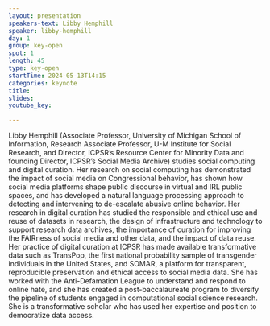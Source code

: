 ```yaml
---
layout: presentation
speakers-text: Libby Hemphill
speaker: libby-hemphill
day: 1
group: key-open
spot: 1
length: 45
type: key-open
startTime: 2024-05-13T14:15
categories: keynote
title:
slides:
youtube_key:

---
```


Libby Hemphill (Associate Professor, University of Michigan School of Information, Research Associate Professor, U-M Institute for Social Research, and Director, ICPSR’s Resource Center for Minority Data and founding Director, ICPSR’s Social Media Archive) studies social computing and digital curation. Her research on social computing has demonstrated the impact of social media on Congressional behavior, has shown how social media platforms shape public discourse in virtual and IRL public spaces, and has developed a natural language processing approach to detecting and intervening to de-escalate abusive online behavior. Her research in digital curation has studied the responsible and ethical use and reuse of datasets in research, the design of infrastructure and technology to support research data archives, the importance of curation for improving the FAIRness of social media and other data, and the impact of data reuse. Her practice of digital curation at ICPSR has made available transformative data such as TransPop, the first national probability sample of transgender individuals in the United States, and SOMAR, a platform for transparent, reproducible preservation and ethical access to social media data. She has worked with the Anti-Defamation League to understand and respond to online hate, and she has created a post-baccalaureate program to diversify the pipeline of students engaged in computational social science research. She is a transformative scholar who has used her expertise and position to democratize data access.
